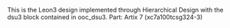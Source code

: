 This is the Leon3 design implemented through Hierarchical Design with the dsu3 block contained in ooc_dsu3.
Part: Artix 7 (xc7a100tcsg324-3)